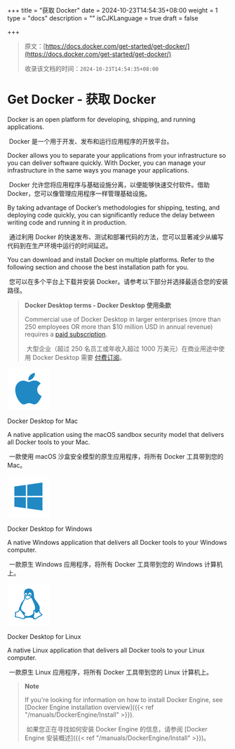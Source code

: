 +++
title = "获取 Docker"
date = 2024-10-23T14:54:35+08:00
weight = 1
type = "docs"
description = ""
isCJKLanguage = true
draft = false

+++

> 原文：[https://docs.docker.com/get-started/get-docker/](https://docs.docker.com/get-started/get-docker/)
>
> 收录该文档的时间：`2024-10-23T14:54:35+08:00`

# Get Docker - 获取 Docker

Docker is an open platform for developing, shipping, and running applications.

​	Docker 是一个用于开发、发布和运行应用程序的开放平台。

Docker allows you to separate your applications from your infrastructure so you can deliver software quickly. With Docker, you can manage your infrastructure in the same ways you manage your applications.

​	Docker 允许您将应用程序与基础设施分离，以便能够快速交付软件。借助 Docker，您可以像管理应用程序一样管理基础设施。

By taking advantage of Docker’s methodologies for shipping, testing, and deploying code quickly, you can significantly reduce the delay between writing code and running it in production.

​	通过利用 Docker 的快速发布、测试和部署代码的方法，您可以显著减少从编写代码到在生产环境中运行的时间延迟。

You can download and install Docker on multiple platforms. Refer to the following section and choose the best installation path for you.

​	您可以在多个平台上下载并安装 Docker。请参考以下部分并选择最适合您的安装路径。

> **Docker Desktop terms - Docker Desktop 使用条款**
>
> Commercial use of Docker Desktop in larger enterprises (more than 250 employees OR more than $10 million USD in annual revenue) requires a [paid subscription](https://www.docker.com/pricing/).
>
> ​	大型企业（超过 250 名员工或年收入超过 1000 万美元）在商业用途中使用 Docker Desktop 需要 [付费订阅](https://www.docker.com/pricing/)。

![img](GetDocker_img/apple_48.svg)

Docker Desktop for Mac

A native application using the macOS sandbox security model that delivers all Docker tools to your Mac.

​	一款使用 macOS 沙盒安全模型的原生应用程序，将所有 Docker 工具带到您的 Mac。

![img](GetDocker_img/windows_48.svg)

Docker Desktop for Windows

A native Windows application that delivers all Docker tools to your Windows computer.

​	一款原生 Windows 应用程序，将所有 Docker 工具带到您的 Windows 计算机上。

![img](GetDocker_img/linux_48.svg)

Docker Desktop for Linux

A native Linux application that delivers all Docker tools to your Linux computer.

​	一款原生 Linux 应用程序，将所有 Docker 工具带到您的 Linux 计算机上。

> **Note**
>
> 
>
> If you're looking for information on how to install Docker Engine, see [Docker Engine installation overview]({{< ref "/manuals/DockerEngine/Install" >}}).
>
> ​	如果您正在寻找如何安装 Docker Engine 的信息，请参阅 [Docker Engine 安装概述]({{< ref "/manuals/DockerEngine/Install" >}})。
